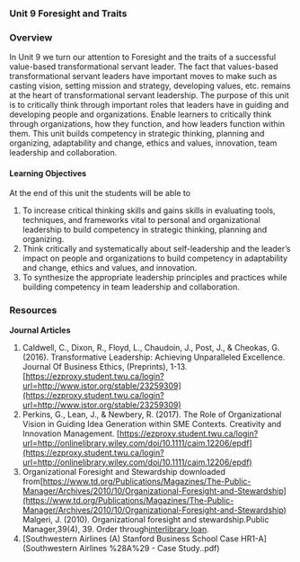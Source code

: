 ### **Unit 9 Foresight and Traits**

### **Overview**

In Unit 9 we turn our attention to Foresight and the traits of a successful value-based transformational servant leader. The fact that values-based transformational servant leaders have important moves to make such as casting vision, setting mission and strategy, developing values, etc. remains at the heart of transformational servant leadership. The purpose of this unit is to critically think through important roles that leaders have in guiding and developing people and organizations. Enable learners to critically think through organizations, how they function, and how leaders function within them. This unit builds competency in strategic thinking, planning and organizing, adaptability and change, ethics and values, innovation, team leadership and collaboration.

#### **Learning Objectives**

At the end of this unit the students will be able to

1. To increase critical thinking skills and gains skills in evaluating tools, techniques, and frameworks vital to personal and organizational leadership to build competency in strategic thinking, planning and organizing.
2. Think critically and systematically about self-leadership and the leader’s impact on people and organizations to build competency in adaptability and change, ethics and values, and innovation.
3. To synthesize the appropriate leadership principles and practices while building competency in team leadership and collaboration.

### **Resources**

**Journal Articles**

1. Caldwell, C., Dixon, R., Floyd, L., Chaudoin, J., Post, J., & Cheokas, G. \(2016\). Transformative Leadership: Achieving Unparalleled Excellence. Journal Of Business Ethics, \(Preprints\), 1-13.[https://ezproxy.student.twu.ca/login?url=http://www.jstor.org/stable/23259309](https://ezproxy.student.twu.ca/login?url=http://www.jstor.org/stable/23259309) 
2. Perkins, G., Lean, J., & Newbery, R. \(2017\). The Role of Organizational Vision in Guiding Idea Generation within SME Contexts. Creativity and Innovation Management. [https://ezproxy.student.twu.ca/login?url=http://onlinelibrary.wiley.com/doi/10.1111/caim.12206/epdf](https://ezproxy.student.twu.ca/login?url=http://onlinelibrary.wiley.com/doi/10.1111/caim.12206/epdf) 
3. Organizational Foresight and Stewardship downloaded from[https://www.td.org/Publications/Magazines/The-Public-Manager/Archives/2010/10/Organizational-Foresight-and-Stewardship](https://www.td.org/Publications/Magazines/The-Public-Manager/Archives/2010/10/Organizational-Foresight-and-Stewardship) Malgeri, J. \(2010\). Organizational foresight and stewardship.Public Manager,39\(4\), 39. Order through[interlibrary loan](http://www8.twu.ca/library/libreq.htm). 
4. [Southwestern Airlines \(A\) Stanford Business School Case HR1-A](Southwestern Airlines %28A%29 - Case Study..pdf)

##### 



